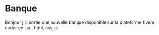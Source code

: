 # Banque
Bonjour j'ai sortie une nouvelle banque 
disponible sur la plateforme fivem coder en lua , html, css, js
